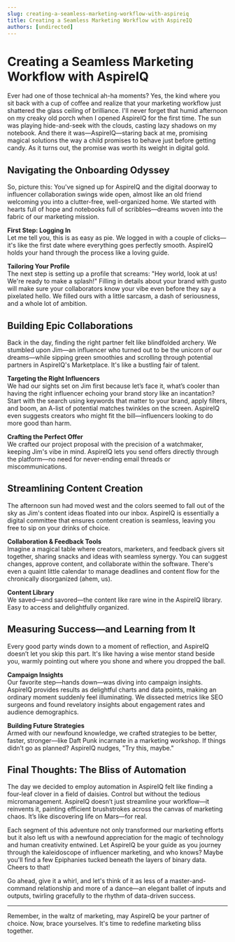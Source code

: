 ```yaml
---
slug: creating-a-seamless-marketing-workflow-with-aspireiq
title: Creating a Seamless Marketing Workflow with AspireIQ
authors: [undirected]
---
```



# Creating a Seamless Marketing Workflow with AspireIQ

Ever had one of those technical ah-ha moments? Yes, the kind where you sit back with a cup of coffee and realize that your marketing workflow just shattered the glass ceiling of brilliance. I'll never forget that humid afternoon on my creaky old porch when I opened AspireIQ for the first time. The sun was playing hide-and-seek with the clouds, casting lazy shadows on my notebook. And there it was—AspireIQ—staring back at me, promising magical solutions the way a child promises to behave just before getting candy. As it turns out, the promise was worth its weight in digital gold. 

## Navigating the Onboarding Odyssey

So, picture this: You've signed up for AspireIQ and the digital doorway to influencer collaboration swings wide open, almost like an old friend welcoming you into a clutter-free, well-organized home. We started with hearts full of hope and notebooks full of scribbles—dreams woven into the fabric of our marketing mission. 

**First Step: Logging In**  
Let me tell you, this is as easy as pie. We logged in with a couple of clicks—it's like the first date where everything goes perfectly smooth. AspireIQ holds your hand through the process like a loving guide. 

**Tailoring Your Profile**  
The next step is setting up a profile that screams: "Hey world, look at us! We're ready to make a splash!" Filling in details about your brand with gusto will make sure your collaborators know your vibe even before they say a pixelated hello. We filled ours with a little sarcasm, a dash of seriousness, and a whole lot of ambition. 

## Building Epic Collaborations

Back in the day, finding the right partner felt like blindfolded archery. We stumbled upon Jim—an influencer who turned out to be the unicorn of our dreams—while sipping green smoothies and scrolling through potential partners in AspireIQ's Marketplace. It's like a bustling fair of talent. 

**Targeting the Right Influencers**  
We had our sights set on Jim first because let’s face it, what’s cooler than having the right influencer echoing your brand story like an incantation? Start with the search using keywords that matter to your brand, apply filters, and boom, an A-list of potential matches twinkles on the screen. AspireIQ even suggests creators who might fit the bill—influencers looking to do more good than harm.

**Crafting the Perfect Offer**  
We crafted our project proposal with the precision of a watchmaker, keeping Jim's vibe in mind. AspireIQ lets you send offers directly through the platform—no need for never-ending email threads or miscommunications. 

## Streamlining Content Creation

The afternoon sun had moved west and the colors seemed to fall out of the sky as Jim's content ideas floated into our inbox. AspireIQ is essentially a digital committee that ensures content creation is seamless, leaving you free to sip on your drinks of choice.

**Collaboration & Feedback Tools**  
Imagine a magical table where creators, marketers, and feedback givers sit together, sharing snacks and ideas with seamless synergy. You can suggest changes, approve content, and collaborate within the software. There's even a quaint little calendar to manage deadlines and content flow for the chronically disorganized (ahem, us).

**Content Library**  
We saved—and savored—the content like rare wine in the AspireIQ library. Easy to access and delightfully organized. 

## Measuring Success—and Learning from It

Every good party winds down to a moment of reflection, and AspireIQ doesn’t let you skip this part. It's like having a wise mentor stand beside you, warmly pointing out where you shone and where you dropped the ball.

**Campaign Insights**  
Our favorite step—hands down—was diving into campaign insights. AspireIQ provides results as delightful charts and data points, making an ordinary moment suddenly feel illuminating. We dissected metrics like SEO surgeons and found revelatory insights about engagement rates and audience demographics. 

**Building Future Strategies**  
Armed with our newfound knowledge, we crafted strategies to be better, faster, stronger—like Daft Punk incarnate in a marketing workshop. If things didn’t go as planned? AspireIQ nudges, "Try this, maybe." 

## Final Thoughts: The Bliss of Automation

The day we decided to employ automation in AspireIQ felt like finding a four-leaf clover in a field of daisies. Control but without the tedious micromanagement. AspireIQ doesn’t just streamline your workflow—it reinvents it, painting efficient brushstrokes across the canvas of marketing chaos. It’s like discovering life on Mars—for real.

Each segment of this adventure not only transformed our marketing efforts but it also left us with a newfound appreciation for the magic of technology and human creativity entwined. Let AspireIQ be your guide as you journey through the kaleidoscope of influencer marketing, and who knows? Maybe you'll find a few Epiphanies tucked beneath the layers of binary data. Cheers to that!

Go ahead, give it a whirl, and let's think of it as less of a master-and-command relationship and more of a dance—an elegant ballet of inputs and outputs, twirling gracefully to the rhythm of data-driven success.

---

Remember, in the waltz of marketing, may AspireIQ be your partner of choice. Now, brace yourselves. It's time to redefine marketing bliss together.